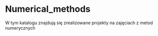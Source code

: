 # Numerical_methods

W tym katalogu znajdują się zrealizowane projekty na zajęciach z metod numerycznych
